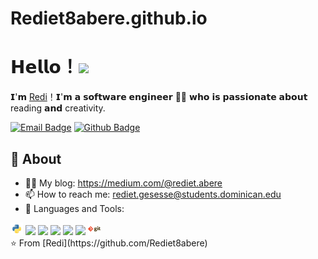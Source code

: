 # Rediet8abere.github.io

# 𝗛𝗲𝗹𝗹𝗼！<img src="https://user-images.githubusercontent.com/5679180/79618120-0daffb80-80be-11ea-819e-d2b0fa904d07.gif" width="27px"> 
𝗜'𝗺 [Redi](https://github.com/yaronzz)！𝗜'𝗺 𝗮 𝘀𝗼𝗳𝘁𝘄𝗮𝗿𝗲 𝗲𝗻𝗴𝗶𝗻𝗲𝗲𝗿 👨‍💻 𝘄𝗵𝗼 𝗶𝘀 𝗽𝗮𝘀𝘀𝗶𝗼𝗻𝗮𝘁𝗲 𝗮𝗯𝗼𝘂𝘁 reading 𝗮𝗻𝗱 creativity.

[![Email Badge](https://img.shields.io/badge/-Email-c14438?style=flat-square&logo=Gmail&logoColor=white&link=mailto:rediet.gesesse@students.dominican.edu)](mailto:rediet.gesesse@students.dominican.edu)
[![Github Badge](https://img.shields.io/badge/-Github-232323?style=flat-square&logo=Github&logoColor=white&link=https://github.com/Rediet8abere)](https://space.bilibili.com/7708412)
## 🧐 About
- 👨‍💻 My blog: https://medium.com/@rediet.abere
- 📫 How to reach me: rediet.gesesse@students.dominican.edu
- 🌱 Languages and Tools: 

 <div>
        <code><img height="20" src="https://raw.githubusercontent.com/github/explore/80688e429a7d4ef2fca1e82350fe8e3517d3494d/topics/python/python.png"></code>
        <code><img height="20" src="https://cdn.svgporn.com/logos/visual-studio-code.svg"></code>
        <code><img height="20" src="https://upload.wikimedia.org/wikipedia/commons/9/99/Unofficial_JavaScript_logo_2.svg"></code>
        <code><img height="20" src="https://upload.wikimedia.org/wikipedia/commons/0/05/Go_Logo_Blue.svg"></code>
        <code><img height="20" src="https://upload.wikimedia.org/wikipedia/commons/a/a7/React-icon.svg"></code>
        <code><img height="20" src="https://upload.wikimedia.org/wikipedia/en/a/a9/Heroku_logo.png"></code>
        <code><img height="20" src="https://raw.githubusercontent.com/github/explore/80688e429a7d4ef2fca1e82350fe8e3517d3494d/topics/git/git.png"></code>
    </div>
⭐️ From [Redi](https://github.com/Rediet8abere)

